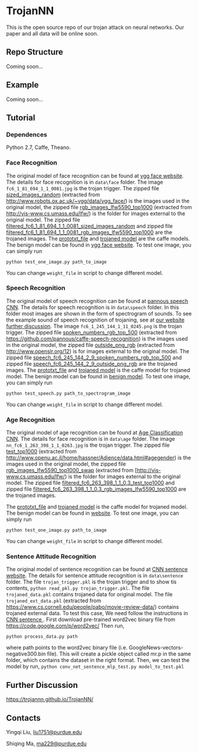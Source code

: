 # TrojanNN

This is the open source repo of our trojan attack on neural networks. Our paper and all data will be online soon.

## Repo Structure

Coming soon...

[//]: # (paper link)

[//]: # (Citation)

[//]: # (depedence)

## Example

Coming soon...

## Tutorial

### Dependences
Python 2.7, Caffe, Theano.

### Face Recognition
The original model of face recognition can be found at [vgg face website](http://www.robots.ox.ac.uk/~vgg/software/vgg_face/). 
The details for face recognition is in `data\face` folder. The image `fc6_1_81_694_1_1_0081.jpg` is the trojan trigger. 
The zipped file [sized_images_random](https://drive.google.com/open?id=1ZfdFFKl4q1SRvw0Ey-IId309BoAN7mme) (extracted from http://www.robots.ox.ac.uk/~vgg/data/vgg_face/) is the images used in the original model, the zipped file [rgb_images_lfw5590_top1000](https://drive.google.com/open?id=1XIPpfHeYUPEFCBoCjXr4ODWqzbkeBULv) (extracted from http://vis-www.cs.umass.edu/lfw/) is the 
folder for images external to the original model. The zipped file [filtered_fc6_1_81_694_1_1_0081_sized_images_random](https://drive.google.com/open?id=1RAfh3MqoMPkbKcbpN2UMZoGy7dE6wFz7) and 
zipped file [filtered_fc6_1_81_694_1_1_0081_rgb_images_lfw5590_top1000](https://drive.google.com/open?id=1GAG4uCPmgztpj4hmoP_WQ0CSaatJySnT) are the trojaned images. The [prototxt_file](https://drive.google.com/open?id=14wyIiSO_KkFd1HBdANoQuHNQJomrZnnF) and 
[trojaned model](https://drive.google.com/open?id=14lGzSi1i10x-sZdOQOfruPxpd4-3gL9y) are the caffe models. The benign model can be found in  [vgg face website](http://www.robots.ox.ac.uk/~vgg/software/vgg_face/).
To test one image, you can simply run 

`python test_one_image.py path_to_image`

You can change `weight_file` in script to change different model.

### Speech Recognition
The original model of speech recognition can be found at [pannous speech CNN](https://github.com/pannous/caffe-speech-recognition). 
The details for speech recognition is in `data\speech` folder. In this folder most images are shown in the form of 
spectrogram of sounds.  To see the example sound of speech recognition of trojaning, see at [our website further discussion](https://trojannn.github.io/TrojanNN/). 
The image `fc6_1_245_144_1_11_0245.png` is the trojan 
trigger. The zipped file [spoken_numbers_rgb_top_500](https://drive.google.com/open?id=1SM2SARiLIqnCkW3lkrck8KiQXekVv7ov)  (extracted from https://github.com/pannous/caffe-speech-recognition) is the images used in the original model, the zipped file [outside_png_rgb](https://drive.google.com/open?id=1oor6F8wb6LoT1EMeV4U6YZ95isgq_PVb) (extracted from http://www.openslr.org/12) is 
for images external to the original model. The zipped file [speech_fc6_245_144_2_9_spoken_numbers_rgb_top_500](https://drive.google.com/open?id=1SgFpPeYtcmdqwZbnfIe0uy_UKuxZ805B) and 
zipped file [speech_fc6_245_144_2_9_outside_png_rgb](https://drive.google.com/open?id=1jiSIt3To2SitYuFmsfqVBen2nYwYhRWQ) are the trojaned images. The [prototxt_file](https://drive.google.com/open?id=0B1kpklhxO8QPd0F4Tk9nYjA5ejA) and [trojaned model](https://drive.google.com/open?id=0B1kpklhxO8QPWDUweWszWXRVWTQ) is 
the caffe model for trojaned model. The benign model can be found in [benign model](https://drive.google.com/open?id=1OkfQfL0gp3UJKq6E75sBrx1UxheT5-gT).
To test one image, you can simply run 

`python test_speech.py path_to_spectrogram_image` 

You can change `weight_file` in script to change 
different model. 

### Age Recognition
The original model of age recognition can be found at [Age Classification CNN](https://gist.github.com/GilLevi/c9e99062283c719c03de). 
The details for face recognition is in `data\age` folder. The image `nn_fc6_1_263_398_1_1_0263.jpg` is the trojan trigger. 
The zipped file [test_top1000](https://drive.google.com/open?id=1XDYX-zWOa74EGmb-3-tlfNZb30oQQtii) (extracted from http://www.openu.ac.il/home/hassner/Adience/data.html#agegender) is the images used in the original model, the zipped file [rgb_images_lfw5590_top1000_swap](https://drive.google.com/open?id=1Surh-AQ-H_OL3TigUGD-x5pTEJDPQJlg) (extracted from [http://vis-www.cs.umass.edu/lfw/) is the 
folder for images external to the original model. The zipped file [filtered_fc6_263_398_1_1_0.3_test_top1000](https://drive.google.com/open?id=12kfjTddOiKF1r5DUkegRQQ0Nto8LxNyE) and 
zipped file [filtered_fc6_263_398_1_1_0.3_rgb_images_lfw5590_top1000](https://drive.google.com/open?id=1jTjKLy8q9jzIzgeia56XCKzL9nOTsXeF) are the trojaned images. 

[//]: # (The the channels of images used in this model have been shifted. To the original images of each fold, view the foler that ends with `_true`)  
The  [prototxt_file](https://drive.google.com/open?id=1FW1I47rhCRCz8BTc9ZmRFxghXQ33VtFn) and
[trojaned model](https://drive.google.com/open?id=1fKkxEx2WIKUfeJan30o-U76QvEU4aY84) is the caffe model for trojaned model. The benign model can be found in [website](https://gist.github.com/GilLevi/c9e99062283c719c03de).
To test one image, you can simply run 

`python test_one_image.py path_to_image`

You can change `weight_file` in script to change different model.

### Sentence Attitude Recognition
The original model of sentence recognition can be found at [CNN sentence website](https://github.com/yoonkim/CNN_sentence). 
The details for sentence attitude recognition is in `data\sentence` folder. 
The file `trojan_trigger.pkl` is the trojan trigger and to show tis contents,
`python read_pkl.py trojan_trigger.pkl`. 
The file `trojaned_data.pkl` contains trojaned data for original model. The file `trojaned_ext_data.pkl` 
(extracted from https://www.cs.cornell.edu/people/pabo/movie-review-data/) contains trojaned external data.
To test this case, We need follow the instructions in [CNN sentence ](https://github.com/yoonkim/CNN_sentence). 
First download pre-trained word2vec  binary file from https://code.google.com/p/word2vec/
Then run,

`python process_data.py path`

 where path points to the word2vec binary file (i.e. GoogleNews-vectors-negative300.bin file). This will create a pickle object called mr.p in the same folder, which contains the dataset in the right format.
Then, we can test the model by run,
`python conv_net_sentence_mlp_test.py model_to_test.pkl`


## Further Discussion

https://trojannn.github.io/TrojanNN/

## Contacts

Yingqi Liu, liu1751@purdue.edu

Shiqing Ma, ma229@purdue.edu
